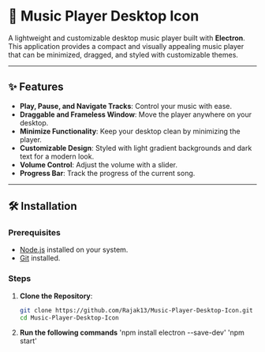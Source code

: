 # 🎵 Music Player Desktop Icon

A lightweight and customizable desktop music player built with **Electron**. This application provides a compact and visually appealing music player that can be minimized, dragged, and styled with customizable themes.

---

## ✨ Features
- **Play, Pause, and Navigate Tracks**: Control your music with ease.
- **Draggable and Frameless Window**: Move the player anywhere on your desktop.
- **Minimize Functionality**: Keep your desktop clean by minimizing the player.
- **Customizable Design**: Styled with light gradient backgrounds and dark text for a modern look.
- **Volume Control**: Adjust the volume with a slider.
- **Progress Bar**: Track the progress of the current song.

---

## 🛠️ Installation

### Prerequisites
- [Node.js](https://nodejs.org/) installed on your system.
- [Git](https://git-scm.com/) installed.

### Steps
1. **Clone the Repository**:
   ```bash
   git clone https://github.com/Rajak13/Music-Player-Desktop-Icon.git
   cd Music-Player-Desktop-Icon
2. **Run the following commands**
   'npm install electron --save-dev'
   'npm start'
